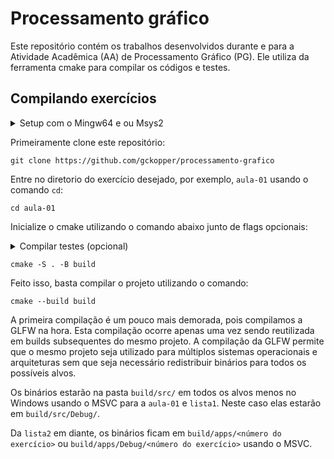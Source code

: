 # Processamento gráfico

Este repositório contém os trabalhos desenvolvidos durante e para a Atividade
Acadêmica (AA) de Processamento Gráfico (PG). Ele utiliza da ferramenta cmake
para compilar os códigos e testes.

## Compilando exercícios

<details><summary>Setup com o Mingw64 e ou Msys2</summary>
Para compilar os projetos em um ambiente Mingw64 ou Msys2 recomenda-se o uso do
pacote `mingw-w64-ucrt-x86_64-cmake` e de um compilador de C e C++ compativel com
o ambiente ucrt. Com as ferramentas em mãos, o processo é identico a compilação em
sistemas GNU/Linux.
</details>

Primeiramente clone este repositório:

```
git clone https://github.com/gckopper/processamento-grafico
```

Entre no diretorio do exercício desejado, por exemplo, `aula-01` usando o comando `cd`:

```
cd aula-01
```

Inicialize o cmake utilizando o comando abaixo junto de flags opcionais:

<details><summary>Compilar testes (opcional)</summary>
Ignore o comando abaixo e use:
```
cmake -S . -B build -DPACKAGE_TESTS=ON
```
</details>

```
cmake -S . -B build
```

Feito isso, basta compilar o projeto utilizando o comando:

```
cmake --build build
```

A primeira compilação é um pouco mais demorada, pois compilamos a GLFW na hora.
Esta compilação ocorre apenas uma vez sendo reutilizada em builds subsequentes
do mesmo projeto. A compilação da GLFW permite que o mesmo projeto seja
utilizado para múltiplos sistemas operacionais e arquiteturas sem que seja
necessário redistribuir binários para todos os possíveis alvos.

Os binários estarão na pasta `build/src/` em todos os alvos menos no Windows
usando o MSVC para a `aula-01` e `lista1`. Neste caso elas estarão em
`build/src/Debug/`.

Da `lista2` em diante, os binários ficam em `build/apps/<número do exercício>` ou
`build/apps/Debug/<número do exercício>` usando o MSVC.
